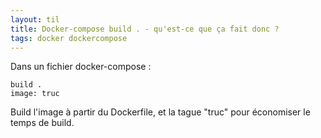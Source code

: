```yaml
---
layout: til
title: Docker-compose build . - qu'est-ce que ça fait donc ?
tags: docker dockercompose
---
```


Dans un fichier docker-compose :

```
build .
image: truc
```

Build l'image à partir du Dockerfile, et la tague "truc" pour économiser le temps de build.

